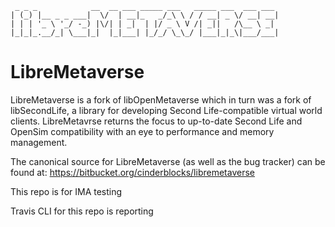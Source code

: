 ```
 _ _ _            __  __ ___ _____ ___   _____ ___  ___ ___ 
| (_) |__ _ _ ___|  \/  | __|_   _/_\ \ / / __| _ \/ __| __|
| | | '_ \ '_/ -_) |\/| | _|  | |/ _ \ V /| _||   /\__ \ _| 
|_|_|_.__/_| \___|_|  |_|___| |_/_/ \_\_/ |___|_|_\|___/___|
```
LibreMetaverse
===============================================================================
LibreMetaverse is a fork of libOpenMetaverse which in turn was a fork of
libSecondLife, a library for developing Second Life-compatible virtual world
clients. LibreMetavrse returns the focus to up-to-date Second Life and OpenSim
compatibility with an eye to performance and memory management.

The canonical source for LibreMetaverse (as well as the bug tracker) can be
found at:
https://bitbucket.org/cinderblocks/libremetaverse

This repo is  for IMA testing

Travis CLI for this repo is reporting 
